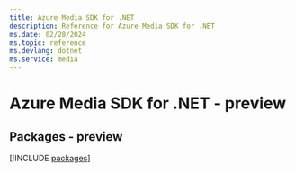 ```yaml
---
title: Azure Media SDK for .NET
description: Reference for Azure Media SDK for .NET
ms.date: 02/28/2024
ms.topic: reference
ms.devlang: dotnet
ms.service: media
---
```

# Azure Media SDK for .NET - preview
## Packages - preview
[!INCLUDE [packages](media-index.md)]